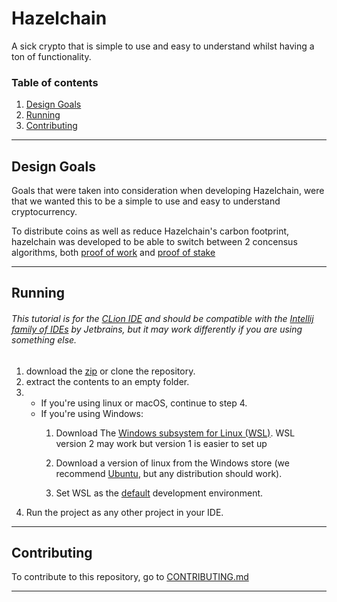 # Hazelchain

A sick crypto that is simple to use and easy to understand whilst having a ton of functionality.

### Table of contents

1. [Design Goals](#Design-Goals)
2. [Running](#Running)
3. [Contributing](#Contributing)

---

## Design Goals

Goals that were taken into consideration when developing Hazelchain, were that we wanted this to be a simple to use and
easy to understand cryptocurrency.

To distribute coins as well as reduce Hazelchain's carbon footprint, hazelchain was developed to be able to switch
between 2 concensus algorithms, both [proof of work](https://www.investopedia.com/terms/p/proof-work.asp)
and [proof of stake](https://www.investopedia.com/terms/p/proof-stake-pos.asp)

---

## Running

###### This tutorial is for the [CLion IDE](https://www.jetbrains.com/clion/) and should be compatible with the [Intellij family of IDEs](https://www.jetbrains.com/products/#type=ide) by Jetbrains, but it may work differently if you are using something else.

1. download the [zip](https://github.com/Shadow2ube/Hazelchain/archive/refs/heads/master.zip) or clone the repository.
2. extract the contents to an empty folder.
3.
    - If you're using linux or macOS, continue to step 4.
    - If you're using Windows:
        1. Download The [Windows subsystem for Linux (WSL)](https://docs.microsoft.com/en-us/windows/wsl/). WSL version
           2 may work but version 1 is easier to set up

        2. Download a version of linux from the Windows store (we
           recommend [Ubuntu](https://www.microsoft.com/en-us/p/ubuntu/9nblggh4msv6), but any distribution should work).
        3. Set WSL as
           the [default](https://www.jetbrains.com/help/clion/how-to-use-wsl-development-environment-in-product.html)
           development environment.
4. Run the project as any other project in your IDE.

---

## Contributing

To contribute to this repository, go to [CONTRIBUTING.md](CONTRIBUTING.md)

---

